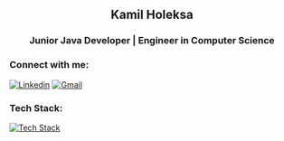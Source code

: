 <h2 align="center">Kamil Holeksa</h2>

<h3 align="center">Junior Java Developer | Engineer in Computer Science</h3>

### Connect with me:
[![Linkedin](https://skillicons.dev/icons?i=linkedin)](https://pl.linkedin.com/in/kamil-holeksa)
[![Gmail](https://skillicons.dev/icons?i=gmail&theme=light)](mailto:kamil.holeksa.1@gmail.com)

### Tech Stack:
[![Tech Stack](https://skillicons.dev/icons?i=java,spring,hibernate,postgres,angular,ts,js,html,css,git,postman,docker,maven,idea&theme=light)](https://skillicons.dev)
<!--
**kamilholeksa/kamilholeksa** is a ✨ _special_ ✨ repository because its `README.md` (this file) appears on your GitHub profile.

Here are some ideas to get you started:

- 🔭 I’m currently working on ...
- 🌱 I’m currently learning ...
- 👯 I’m looking to collaborate on ...
- 🤔 I’m looking for help with ...
- 💬 Ask me about ...
- 📫 How to reach me: ...
- 😄 Pronouns: ...
- ⚡ Fun fact: ...
-->
